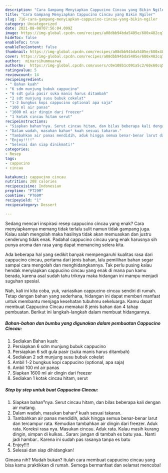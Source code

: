 ```yaml
---
description: "Cara Gampang Menyiapkan Cappucino Cincau yang Bikin Ngiler"
title: "Cara Gampang Menyiapkan Cappucino Cincau yang Bikin Ngiler"
slug: 716-cara-gampang-menyiapkan-cappucino-cincau-yang-bikin-ngiler
category: Uncategorized
date: 2021-08-08T07:56:04.099Z
image: https://img-global.cpcdn.com/recipes/a08dbb94bda5405e/680x482cq70/cappucino-cincau-foto-resep-utama.jpg
hideToc: false
enableToc: true
enableTocContent: false
thumbnail: https://img-global.cpcdn.com/recipes/a08dbb94bda5405e/680x482cq70/cappucino-cincau-foto-resep-utama.jpg
cover: https://img-global.cpcdn.com/recipes/a08dbb94bda5405e/680x482cq70/cappucino-cincau-foto-resep-utama.jpg
author:  minarsihummuarwa
authorAv:  https://img-global.cpcdn.com/users/c0e108b1c091a5c2/60x60cq50/avatar.jpg
ratingvalue: 5
reviewcount: 14
recipeingredient:
- " Bahan kuah"
- "6 sdm munjung bubuk cappucino"
- "6 sdt gula pasir suka manis harus ditambah"
- "2 sdt munjung susu bubuk cokelat"
- "1-2 bungkus kopi cappucino optional apa saja"
- "100 ml air panas"
- "1600 ml air dingin dari freezer"
- "1 kotak cincau hitam serut"
recipeinstructions:
- "Siapkan bahan²nya. Serut cincau hitam, dan bilas beberapa kali dengan air matang."
- "Dalam wadah, masukan bahan² kuah sesuai takaran."
- "Tambahkan air panas mendidih, aduk hingga semua benar-benar larut dan tercampur rata. Kemudian tambahkan air dingin dari freezer. Aduk rata. Koreksi rasa nya.  Masukan cincau. Aduk rata. Kalau masih kurang dingin, simpan di kulkas.. Saran: jangan di tambah es batu yaa.. Nanti jadi hambar.. Karena ini sudah pas rasanya tanpa es batu"
- "Enjoy!!!!"
- "Selesai dan siap dinikmati!"
categories:
- Resep
tags:
- cappucino
- cincau

katakunci: cappucino cincau 
nutrition: 208 calories
recipecuisine: Indonesian
preptime: "PT29M"
cooktime: "PT60M"
recipeyield: "1"
recipecategory: Dessert

---
```



Sedang mencari inspirasi resep cappucino cincau yang enak? Cara menyiapkannya memang tidak terlalu sulit namun tidak gampang juga. Kalau salah mengolah maka hasilnya tidak akan memuaskan dan justru cenderung tidak enak. Padahal cappucino cincau yang enak harusnya sih punya aroma dan rasa yang dapat memancing selera kita.




Ada beberapa hal yang sedikit banyak mempengaruhi kualitas rasa dari cappucino cincau, pertama dari jenis bahan, lalu pemilihan bahan segar sampai cara mengolah dan menghidangkannya. Tak perlu pusing kalau hendak menyiapkan cappucino cincau yang enak di mana pun kamu berada, karena asal sudah tahu triknya maka hidangan ini mampu menjadi suguhan spesial.


Nah, kali ini kita coba, yuk, variasikan cappucino cincau sendiri di rumah. Tetap dengan bahan yang sederhana, hidangan ini dapat memberi manfaat untuk membantu menjaga kesehatan tubuhmu sekeluarga. Kamu dapat membuat Cappucino Cincau memakai 8 jenis bahan dan 4 tahap pembuatan. Berikut ini langkah-langkah dalam membuat hidangannya.

<!--inarticleads1-->

##### Bahan-bahan dan bumbu yang digunakan dalam pembuatan Cappucino Cincau:

1. Sediakan  Bahan kuah:
1. Persiapkan 6 sdm munjung bubuk cappucino
1. Persiapkan 6 sdt gula pasir (suka manis harus ditambah)
1. Sediakan 2 sdt munjung susu bubuk cokelat
1. Ambil 1-2 bungkus kopi cappucino (optional, apa saja)
1. Ambil 100 ml air panas
1. Siapkan 1600 ml air dingin dari freezer
1. Sediakan 1 kotak cincau hitam, serut




<!--inarticleads2-->

##### Step by step untuk buat Cappucino Cincau:

1. Siapkan bahan²nya. Serut cincau hitam, dan bilas beberapa kali dengan air matang.
1. Dalam wadah, masukan bahan² kuah sesuai takaran.
1. Tambahkan air panas mendidih, aduk hingga semua benar-benar larut dan tercampur rata. Kemudian tambahkan air dingin dari freezer. Aduk rata. Koreksi rasa nya.  Masukan cincau. Aduk rata. Kalau masih kurang dingin, simpan di kulkas.. Saran: jangan di tambah es batu yaa.. Nanti jadi hambar.. Karena ini sudah pas rasanya tanpa es batu
1. Enjoy!!!!
1. Selesai dan siap dihidangkan!



Gimana nih? Mudah bukan? Itulah cara membuat cappucino cincau yang bisa kamu praktikkan di rumah. Semoga bermanfaat dan selamat mencoba!

